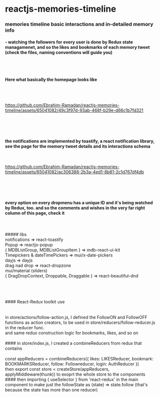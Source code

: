# reactjs-memories-timeline
### memories timeline basic interactions and in-detailed memory info
 #### - watching the followers for every user is done by Redux state managamenet, and so the likes and bookmarks of each memory tweet (check the files, naming conventions will guide you)
<br>
<br>

#### Here what basically the homepage looks like

<br>
<br>

https://github.com/Ebrahim-Ramadan/reactjs-memories-timeline/assets/65041082/49c3f97d-93ab-468f-b29e-d66c1b7fd321

<br>
<br>
<br>

#### the notifications are implemented by toastify, a react notification library, see the page for the memory tweet details and its interactions schema

<br>

https://github.com/Ebrahim-Ramadan/reactjs-memories-timeline/assets/65041082/ac306388-2b3a-4ed1-8b81-2c1d767df4db

<br>

<br>
<br>

#### every option on every dropmenu has a unique ID and it's being watched by Redux, too. and so the comments and wishes in the very far right column of this page, check it
<br>

<br>
##### libs
<br>
notifications => react-toastify<br>
Popup => reactjs-popup <br>
{ MDBListGroup, MDBListGroupItem } => mdb-react-ui-kit <br>
Timepickers & dateTimePickers => mui/x-date-pickers<br>
dayjs => dayjs<br>
drag nad drop => react-dropzone<br>
mui/material (sliders)<br>
{ DragDropContext, Droppable, Draggable } => react-beautiful-dnd<br>

<br>
<br>
<br>
<br>
#### React-Redux toolkit use <br><br><br>
in store/actions/follow-action.js, I defined the FollowON and FollowOFF functions as action creators, to be used in store/reducers/follow-reducer.js in the reducer func.<br>
and same redux construction logic for bookmarks, likes, and so on<br><br>
#### in store/index.js, I created a combineReducers from redux that contains <br><br>
const appReducers = combineReducers({
    likes: LIKESReducer,
    bookmark: BOOKMARKSReducer,
    follow: Followreducer,
    login: AuthReducer
})<br>
then export const store = createStore(appReducers, applyMiddleware(thunk)) to exoprt the whole store to the components

<br>
#### then importing { useSelector } from 'react-redux' in the main component to make just the followState as (state) => state.follow (that's because the state has more than one reducer)
